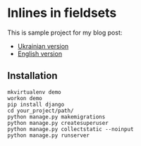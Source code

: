 # Inlines in fieldsets

This is sample project for my blog post:

- [Ukrainian version](https://linevi.ch/django-inline-in-fieldset.html)
- [English version](https://linevi.ch/en/django-inline-in-fieldset.html)

## Installation

```
mkvirtualenv demo
workon demo
pip install django
cd your_project/path/
python manage.py makemigrations
python manage.py createsuperuser
python manage.py collectstatic --noinput
python manage.py runserver

```
